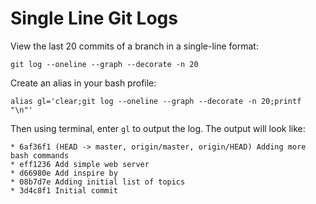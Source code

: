 # Single Line Git Logs

View the last 20 commits of a branch in a single-line format:
```
git log --oneline --graph --decorate -n 20
```

Create an alias in your bash profile:
```
alias gl='clear;git log --oneline --graph --decorate -n 20;printf "\n"'
```

Then using terminal, enter `gl` to output the log. The output will look like:
```
* 6af36f1 (HEAD -> master, origin/master, origin/HEAD) Adding more bash commands
* eff1236 Add simple web server
* d66980e Add inspire by
* 08b7d7e Adding initial list of topics
* 3d4c8f1 Initial commit
```

